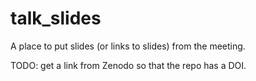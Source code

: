 # talk_slides
A place to put slides (or links to slides) from the meeting.

TODO: get a link from Zenodo so that the repo has a DOI.
